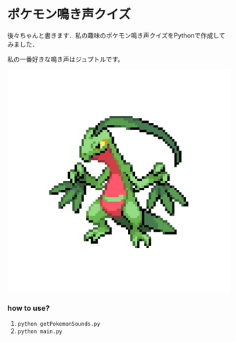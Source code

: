 # ポケモン鳴き声クイズ
後々ちゃんと書きます．私の趣味のポケモン鳴き声クイズをPythonで作成してみました．

私の一番好きな鳴き声はジュプトルです。

![ジュプトル](img/juputoru.png)

### how to use?
1. `python getPokemonSounds.py`
2. `python main.py`